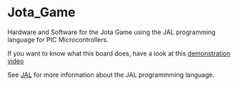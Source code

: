 # Jota_Game
Hardware and Software for the Jota Game using the JAL programming language for PIC Microcontrollers.

If you want to know what this board does, have a look at this [demonstration video](https://youtu.be/oen_fmnBMzo)

See [JAL](http://justanotherlanguage.org/) for more information about the JAL programmming language.

